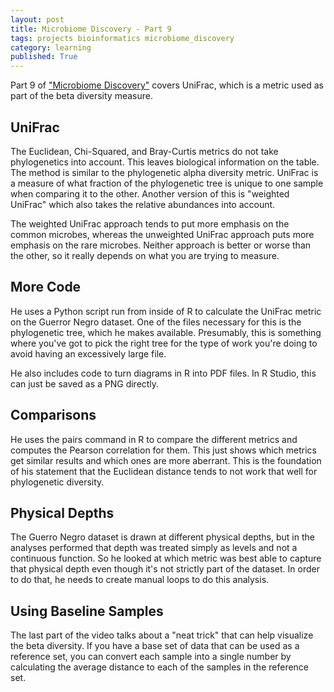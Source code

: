```yaml
---
layout: post
title: Microbiome Discovery - Part 9
tags: projects bioinformatics microbiome_discovery
category: learning
published: True
---
```


Part 9 of ["Microbiome Discovery"](https://www.youtube.com/playlist?list=PLOPiWVjg6aTzsA53N19YqJQeZpSCH9QPc) covers UniFrac, which is a metric used as part of the beta diversity measure.

## UniFrac

The Euclidean, Chi-Squared, and Bray-Curtis metrics do not take phylogenetics into account. This leaves biological information on the table. The method is similar to the phylogenetic alpha diversity metric. UniFrac is a measure of what fraction of the phylogenetic tree is unique to one sample when comparing it to the other. Another version of this is "weighted UniFrac" which also takes the relative abundances into account.

The weighted UniFrac approach tends to put more emphasis on the common microbes, whereas the unweighted UniFrac approach puts more emphasis on the rare microbes. Neither approach is better or worse than the other, so it really depends on what you are trying to measure.

## More Code

He uses a Python script run from inside of R to calculate the UniFrac metric on the Guerror Negro dataset. One of the files necessary for this is the phylogenetic tree, which he makes available. Presumably, this is something where you've got to pick the right tree for the type of work you're doing to avoid having an excessively large file.

He also includes code to turn diagrams in R into PDF files. In R Studio, this can just be saved as a PNG directly.

## Comparisons

He uses the pairs command in R to compare the different metrics and computes the Pearson correlation for them. This just shows which metrics get similar results and which ones are more aberrant. This is the foundation of his statement that the Euclidean distance tends to not work that well for phylogenetic diversity.

## Physical Depths

The Guerro Negro dataset is drawn at different physical depths, but in the analyses performed that depth was treated simply as levels and not a continuous function. So he looked at which metric was best able to capture that physical depth even though it's not strictly part of the dataset. In order to do that, he needs to create manual loops to do this analysis.

## Using Baseline Samples

The last part of the video talks about a "neat trick" that can help visualize the beta diversity. If you have a base set of data that can be used as a reference set, you can convert each sample into a single number by calculating the average distance to each of the samples in the reference set.
